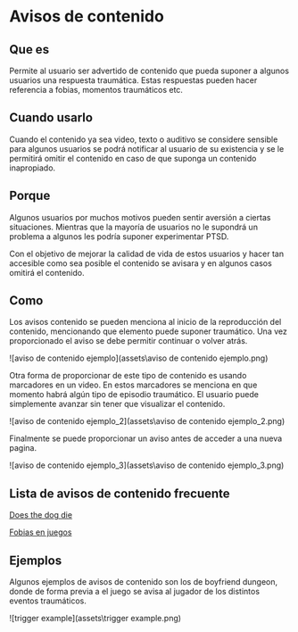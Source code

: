 # Avisos de contenido

## Que es

Permite al usuario ser advertido de contenido que pueda suponer a algunos usuarios una respuesta traumática. Estas respuestas pueden hacer referencia a fobias, momentos traumáticos etc.

## Cuando usarlo

Cuando el contenido ya sea video, texto o auditivo se considere sensible para algunos usuarios se podrá notificar al usuario de su existencia y se le permitirá omitir el contenido en caso de que suponga un contenido inapropiado. 

## Porque

Algunos usuarios por muchos motivos pueden sentir aversión a ciertas situaciones. Mientras que la mayoría de usuarios no le supondrá un problema a algunos les podría suponer experimentar PTSD. 

Con el objetivo de mejorar la calidad de vida de estos usuarios y hacer tan accesible como sea posible el contenido se avisara y en algunos casos omitirá el contenido.

## Como

Los avisos contenido se pueden menciona al inicio de la reproducción del contenido, mencionando que elemento puede suponer traumático. Una vez proporcionado el aviso se debe permitir continuar o volver atrás.

![aviso de contenido ejemplo](assets\aviso de contenido ejemplo.png)

Otra forma de proporcionar de este tipo de contenido es usando marcadores en un video. En estos marcadores se menciona en que momento habrá algún tipo de episodio traumático. El usuario puede simplemente avanzar sin tener que visualizar el contenido.

![aviso de contenido ejemplo_2](assets\aviso de contenido ejemplo_2.png)



Finalmente se puede proporcionar un aviso antes de acceder a una nueva pagina. 

![aviso de contenido ejemplo_3](assets\aviso de contenido ejemplo_3.png)

## Lista de avisos de contenido frecuente

[Does the dog die](https://www.doesthedogdie.com)

[Fobias en juegos](http://www.gamephobias.com/index.php?title=Main_Page)

## Ejemplos

Algunos ejemplos de avisos de contenido son los de boyfriend dungeon, donde de forma previa a el juego se avisa al jugador de los distintos eventos traumáticos.

![trigger example](assets\trigger example.png)